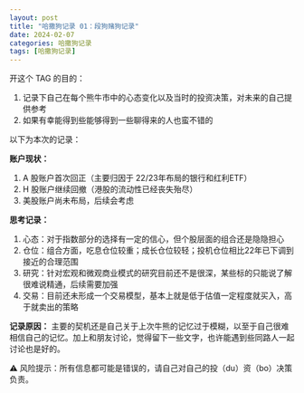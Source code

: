 ```yaml
---
layout: post
title: "哈撒狗记录 01：段狗赌狗记录"
date: 2024-02-07
categories: 哈撒狗记录
tags: [哈撒狗记录]
---
```


开这个 TAG 的目的：

1. 记录下自己在每个熊牛市中的心态变化以及当时的投资决策，对未来的自己提供参考
2. 如果有幸能得到些能够得到一些聊得来的人也蛮不错的

以下为本次的记录：

**账户现状：**

1. A 股账户首次回正（主要归因于 22/23年布局的银行和红利ETF）
2. H 股账户继续回撤（港股的流动性已经丧失殆尽）
3. 美股账户尚未布局，后续会考虑

**思考记录：**

1. 心态：对于指数部分的选择有一定的信心，但个股层面的组合还是隐隐担心
2. 仓位：组合方面，吃息仓位较重；成长仓位较轻；投机仓位相比22年已下调到接近的合理范围
3. 研究：针对宏观和微观商业模式的研究目前还不是很深，某些标的只能说了解很难说精通，后续需要加强
4. 交易：目前还未形成一个交易模型，基本上就是低于估值一定程度就买入，高于就卖出的策略

**记录原因：**
主要的契机还是自己关于上次牛熊的记忆过于模糊，以至于自己很难相信自己的记忆。加上和朋友讨论，觉得留下一些文字，也许能遇到些同路人一起讨论也是好的。

⚠️ 风险提示：所有信息都可能是错误的，请自己对自己的投（du）资（bo）决策负责。
